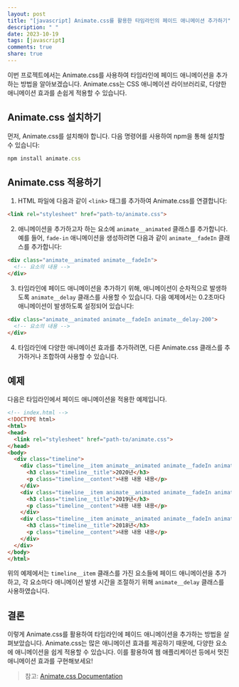 ```yaml
---
layout: post
title: "[javascript] Animate.css를 활용한 타임라인의 페이드 애니메이션 추가하기"
description: " "
date: 2023-10-19
tags: [javascript]
comments: true
share: true
---
```


이번 프로젝트에서는 Animate.css를 사용하여 타임라인에 페이드 애니메이션을 추가하는 방법을 알아보겠습니다. Animate.css는 CSS 애니메이션 라이브러리로, 다양한 애니메이션 효과를 손쉽게 적용할 수 있습니다.

## Animate.css 설치하기

먼저, Animate.css를 설치해야 합니다. 다음 명령어를 사용하여 npm을 통해 설치할 수 있습니다:

```javascript
npm install animate.css
```

## Animate.css 적용하기

1. HTML 파일에 다음과 같이 `<link>` 태그를 추가하여 Animate.css를 연결합니다:

```html
<link rel="stylesheet" href="path-to/animate.css">
```

2. 애니메이션을 추가하고자 하는 요소에 `animate__animated` 클래스를 추가합니다. 예를 들어, `fade-in` 애니메이션을 생성하려면 다음과 같이 `animate__fadeIn` 클래스를 추가합니다:

```html
<div class="animate__animated animate__fadeIn">
  <!-- 요소의 내용 -->
</div>
```

3. 타임라인에 페이드 애니메이션을 추가하기 위해, 애니메이션이 순차적으로 발생하도록 `animate__delay` 클래스를 사용할 수 있습니다. 다음 예제에서는 0.2초마다 애니메이션이 발생하도록 설정되어 있습니다:

```html
<div class="animate__animated animate__fadeIn animate__delay-200">
  <!-- 요소의 내용 -->
</div>
```

4. 타임라인에 다양한 애니메이션 효과를 추가하려면, 다른 Animate.css 클래스를 추가하거나 조합하여 사용할 수 있습니다.

## 예제

다음은 타임라인에서 페이드 애니메이션을 적용한 예제입니다. 

```html
<!-- index.html -->
<!DOCTYPE html>
<html>
<head>
  <link rel="stylesheet" href="path-to/animate.css">
</head>
<body>
  <div class="timeline">
    <div class="timeline__item animate__animated animate__fadeIn animate__delay-200">
      <h3 class="timeline__title">2020년</h3>
      <p class="timeline__content">내용 내용 내용</p>
    </div>
    <div class="timeline__item animate__animated animate__fadeIn animate__delay-400">
      <h3 class="timeline__title">2019년</h3>
      <p class="timeline__content">내용 내용 내용</p>
    </div>
    <div class="timeline__item animate__animated animate__fadeIn animate__delay-600">
      <h3 class="timeline__title">2018년</h3>
      <p class="timeline__content">내용 내용 내용</p>
    </div>
  </div>
</body>
</html>
```

위의 예제에서는 `timeline__item` 클래스를 가진 요소들에 페이드 애니메이션을 추가하고, 각 요소마다 애니메이션 발생 시간을 조절하기 위해 `animate__delay` 클래스를 사용하였습니다.

## 결론

이렇게 Animate.css를 활용하여 타임라인에 페이드 애니메이션을 추가하는 방법을 살펴보았습니다. Animate.css는 많은 애니메이션 효과를 제공하기 때문에, 다양한 요소에 애니메이션을 쉽게 적용할 수 있습니다. 이를 활용하여 웹 애플리케이션 등에서 멋진 애니메이션 효과를 구현해보세요!

> 참고: [Animate.css Documentation](https://animate.style/)